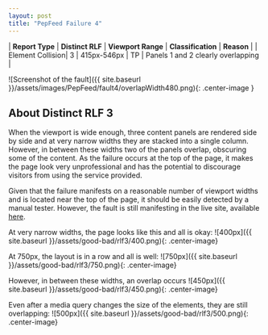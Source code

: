 ```yaml
---
layout: post
title: "PepFeed Failure 4"
---
```

| **Report Type** | **Distinct RLF** | **Viewport Range** | **Classification** | **Reason** |
| Element Collision| 3 | 415px-546px | TP | Panels 1 and 2 clearly overlapping | 

![Screenshot of the fault]({{ site.baseurl }}/assets/images/PepFeed/fault4/overlapWidth480.png){: .center-image }

## About Distinct RLF 3

When the viewport is wide enough, three content panels are rendered side by side and at very narrow widths they are stacked into a single column. However, in between these widths two of the panels overlap, obscuring some of the content. As the failure occurs at the top of the page, it makes the page look very unprofessional and has the potential to discourage visitors from using the service provided.

Given that the failure manifests on a reasonable number of viewport widths and is located near the top of the page, it should be easily detected by a manual tester. However, the fault is still manifesting in the live site, available [here](http://pepfeed.com).

At very narrow widths, the page looks like this and all is okay:
![400px]({{ site.baseurl }}/assets/good-bad/rlf3/400.png){: .center-image}

At 750px, the layout is in a row and all is well:
![750px]({{ site.baseurl }}/assets/good-bad/rlf3/750.png){: .center-image}

However, in between these widths, an overlap occurs
![450px]({{ site.baseurl }}/assets/good-bad/rlf3/450.png){: .center-image}

Even after a media query changes the size of the elements, they are still overlapping:
![500px]({{ site.baseurl }}/assets/good-bad/rlf3/500.png){: .center-image}
